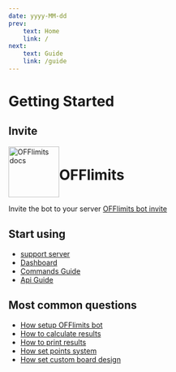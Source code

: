 ```yaml
---
date: yyyy-MM-dd
prev:
    text: Home
    link: /
next:
    text: Guide
    link: /guide
---
```


# Getting Started

## Invite

<div style="display:flex;flex-direction=row;">
<img src="./images/OFFlimits.png" alt="OFFlimits docs" style="width:100px;"/>
<h1>OFFlimits</h1>
</div>

Invite the bot to your server [OFFlimits bot invite](https://discord.com/oauth2/authorize?client_id=728332591790293044&scope=bot+applications.commands&permissions=268445752&client_id=728332591790293044)

## Start using

- [support server](https://discord.gg/QcbuxZacdu)
- [Dashboard](https://offlimitsbot.com/)
- [Commands Guide](/guide)
- [Api Guide](/api)

## Most common questions

- [How setup OFFlimits bot](/guide/setup)
- [How to calculate results](/guide/results)
- [How to print results](/guide/board)
- [How set points system](/guide/points-system)
- [How set custom board design](/guide/custom-board)
